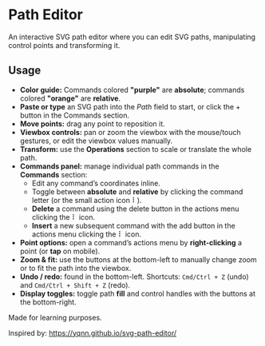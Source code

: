 # Path Editor

An interactive SVG path editor where you can edit SVG paths, manipulating control points and transforming it.

## **Usage**

- **Color guide:** Commands colored **"purple"** are **absolute**; commands colored **"orange"** are **relative**.
- **Paste or type** an SVG path into the *Path* field to start, or click the + button in the Commands section.
- **Move points:** drag any point to reposition it.
- **Viewbox controls:** pan or zoom the viewbox with the mouse/touch gestures, or edit the viewbox values manually.
- **Transform:** use the **Operations** section to scale or translate the whole path.
- **Commands panel:** manage individual path commands in the **Commands** section:
  - Edit any command’s coordinates inline.
  - Toggle between **absolute** and **relative** by clicking the command letter (or the small action icon ⠇).
  - **Delete** a command using the delete button in the actions menu clicking the ⠇ icon.
  - **Insert** a new subsequent command with the add button in the actions menu clicking the ⠇ icon.
- **Point options:** open a command’s actions menu by **right-clicking** a point (or **tap** on mobile).
- **Zoom & fit:** use the buttons at the bottom-left to manually change zoom or to fit the path into the viewbox.
- **Undo / redo:** found in the bottom-left. Shortcuts: `Cmd/Ctrl + Z` (undo) and `Cmd/Ctrl + Shift + Z` (redo).
- **Display toggles:** toggle path **fill** and control handles with the buttons at the bottom-right.

Made for learning purposes.

Inspired by: https://yqnn.github.io/svg-path-editor/
